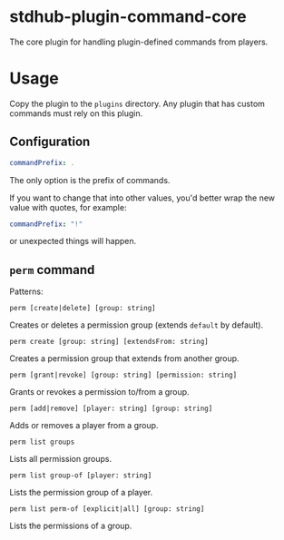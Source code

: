 # stdhub-plugin-command-core

The core plugin for handling plugin-defined commands from players.

# Usage

Copy the plugin to the `plugins` directory. Any plugin that has custom commands must rely on this plugin.

## Configuration

```yaml
commandPrefix: .
```
The only option is the prefix of commands.

If you want to change that into other values, you'd better wrap the new value with quotes, for example:
```yaml
commandPrefix: "!"
```
or unexpected things will happen.

## `perm` command

Patterns:

```
perm [create|delete] [group: string]
```
Creates or deletes a permission group (extends `default` by default).

```
perm create [group: string] [extendsFrom: string]
```
Creates a permission group that extends from another group.

```
perm [grant|revoke] [group: string] [permission: string]
```
Grants or revokes a permission to/from a group.

```
perm [add|remove] [player: string] [group: string]
```
Adds or removes a player from a group.

```
perm list groups
```
Lists all permission groups.

```
perm list group-of [player: string]
```
Lists the permission group of a player.

```
perm list perm-of [explicit|all] [group: string]
```
Lists the permissions of a group.
